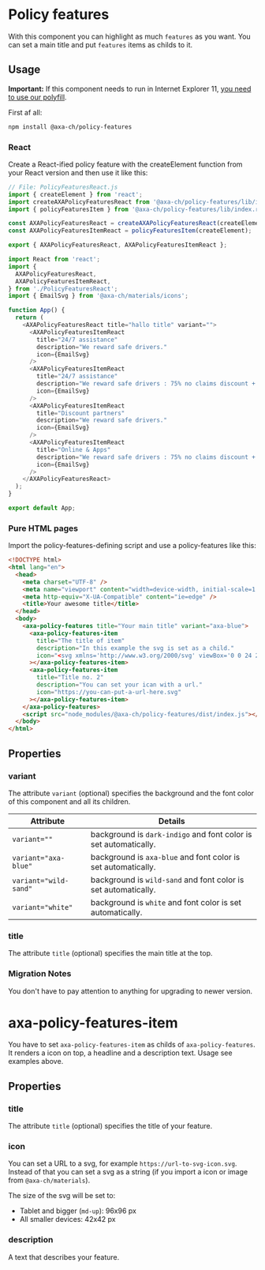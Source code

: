 # Policy features

With this component you can highlight as much `features` as you want. You can set a main title and put `features` items as childs to it.

## Usage

**Important:** If this component needs to run in Internet Explorer 11, [you need to use our polyfill](https://github.com/axa-ch/patterns-library/tree/develop/src/components/05-utils/polyfill).

First af all:

```bash
npm install @axa-ch/policy-features
```

### React

Create a React-ified policy feature with the createElement function from your React version and then use it like this:

```js
// File: PolicyFeaturesReact.js
import { createElement } from 'react';
import createAXAPolicyFeaturesReact from '@axa-ch/policy-features/lib/index.react';
import { policyFeaturesItem } from '@axa-ch/policy-features/lib/index.react';

const AXAPolicyFeaturesReact = createAXAPolicyFeaturesReact(createElement);
const AXAPolicyFeaturesItemReact = policyFeaturesItem(createElement);

export { AXAPolicyFeaturesReact, AXAPolicyFeaturesItemReact };
```

```js
import React from 'react';
import {
  AXAPolicyFeaturesReact,
  AXAPolicyFeaturesItemReact,
} from './PolicyFeaturesReact';
import { EmailSvg } from '@axa-ch/materials/icons';

function App() {
  return (
    <AXAPolicyFeaturesReact title="hallo title" variant="">
      <AXAPolicyFeaturesItemReact
        title="24/7 assistance"
        description="We reward safe drivers."
        icon={EmailSvg}
      />
      <AXAPolicyFeaturesItemReact
        title="24/7 assistance"
        description="We reward safe drivers : 75% no claims discount + an extra 10% off if you get a quote online. This is a long text."
        icon={EmailSvg}
      />
      <AXAPolicyFeaturesItemReact
        title="Discount partners"
        description="We reward safe drivers."
        icon={EmailSvg}
      />
      <AXAPolicyFeaturesItemReact
        title="Online & Apps"
        description="We reward safe drivers : 75% no claims discount + an extra 10% off if you get a quote online"
        icon={EmailSvg}
      />
    </AXAPolicyFeaturesReact>
  );
}

export default App;
```

### Pure HTML pages

Import the policy-features-defining script and use a policy-features like this:

```html
<!DOCTYPE html>
<html lang="en">
  <head>
    <meta charset="UTF-8" />
    <meta name="viewport" content="width=device-width, initial-scale=1.0" />
    <meta http-equiv="X-UA-Compatible" content="ie=edge" />
    <title>Your awesome title</title>
  </head>
  <body>
    <axa-policy-features title="Your main title" variant="axa-blue">
      <axa-policy-features-item
        title="The title of item"
        description="In this example the svg is set as a child."
        icon="<svg xmlns='http://www.w3.org/2000/svg' viewBox='0 0 24 24'><path d='M11.99 19a1.34 1.34 0 0 1-.962-.4L1.399 9.27c-1.238-1.199.688-3.11 1.926-1.865l8.666 8.352 8.665-8.352c1.238-1.2 3.21.666 1.926 1.866l-9.629 9.33c-.229.266-.596.399-.962.399z' fill='currentColor'/></svg>"
      ></axa-policy-features-item>
      <axa-policy-features-item
        title="Title no. 2"
        description="You can set your ican with a url."
        icon="https://you-can-put-a-url-here.svg"
      ></axa-policy-features-item>
    </axa-policy-features>
    <script src="node_modules/@axa-ch/policy-features/dist/index.js"></script>
  </body>
</html>
```

## Properties

### variant

The attribute `variant` (optional) specifies the background and the font color of this component and all its children.

| Attribute             | Details                                                          |
| --------------------- | ---------------------------------------------------------------- |
| `variant=""`          | background is `dark-indigo` and font color is set automatically. |
| `variant="axa-blue"`  | background is `axa-blue` and font color is set automatically.    |
| `variant="wild-sand"` | background is `wild-sand` and font color is set automatically.   |
| `variant="white"`     | background is `white` and font color is set automatically.       |

### title

The attribute `title` (optional) specifies the main title at the top.

### Migration Notes

You don't have to pay attention to anything for upgrading to newer version.

# axa-policy-features-item

You have to set `axa-policy-features-item` as childs of `axa-policy-features`. It renders a icon on top, a headline and a description text. Usage see examples above.

## Properties

### title

The attribute `title` (optional) specifies the title of your feature.

### icon

You can set a URL to a svg, for example `https://url-to-svg-icon.svg`. Instead of that you can set a svg as a string (if you import a icon or image from `@axa-ch/materials`).

The size of the svg will be set to:

- Tablet and bigger (`md-up`): 96x96 px
- All smaller devices: 42x42 px

### description

A text that describes your feature. 
